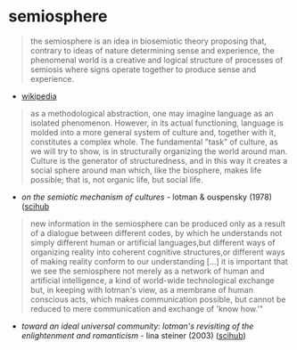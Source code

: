 # semiosphere

> the semiosphere is an idea in biosemiotic theory proposing that, contrary to ideas of nature determining sense and experience, the phenomenal world is a creative and logical structure of processes of semiosis where signs operate together to produce sense and experience.

- [wikipedia](https://en.wikipedia.org/wiki/semiosphere)

> as a methodological abstraction, one may imagine language as an isolated phenomenon. However, in its actual functioning, language is molded into a more general system of culture and, together with it, constitutes a complex whole. The fundamental "task" of culture, as we will try to show, is in structurally organizing the world around man. Culture is the generator of structuredness, and in this way it creates a social sphere around man which, like the biosphere, makes life possible; that is, not organic life, but social life.

- _on the semiotic mechanism of cultures_ - lotman & ouspensky (1978) ([scihub](https://sci-hub.ru/https://www.jstor.org/stable/468571)

> new information in the semiosphere can be produced only as a result of a dialogue between different codes, by which he understands not simply different human or artificial languages,but different ways of organizing reality into coherent cognitive structures,or different ways of making reality conform to our understanding [...] it is important that we see the semiosphere not merely as a network of human and artificial intelligence, a kind of world-wide technological exchange but, in keeping with lotman's view, as a membrane of human conscious acts, which makes communication possible, but cannot be reduced to mere communication and exchange of 'know how.'"

- _toward an ideal universal community: lotman's revisiting of the enlightenment and romanticism_ - lina steiner (2003) ([scihub](https://sci-hub.ru/https://www.jstor.org/stable/40247371))
